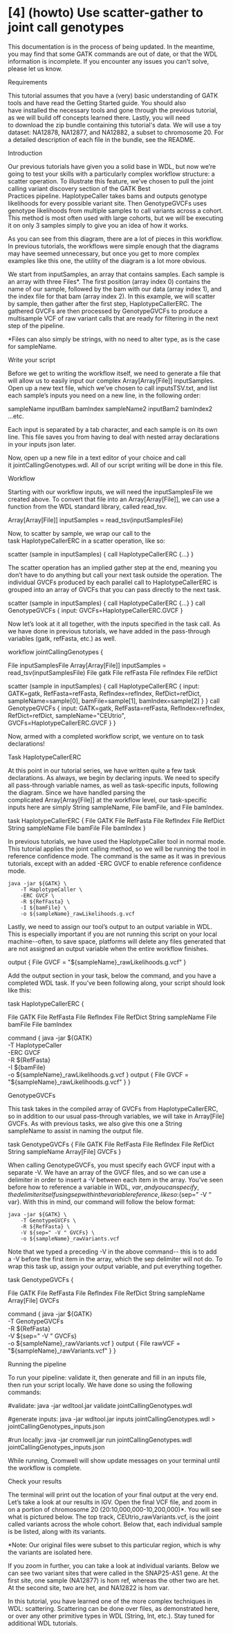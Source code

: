 # [4] (howto) Use scatter-gather to joint call genotypes
This documentation is in the process of being updated. In the meantime, you may find that some GATK commands are out of date, or that the WDL information is incomplete. If you encounter any issues you can't solve, please let us know.

Requirements

This tutorial assumes that you have a (very) basic understanding of GATK tools and have read the Getting Started guide. You should also have installed the necessary tools and gone through the previous tutorial, as we will build off concepts learned there. Lastly, you will need to download the zip bundle containing this tutorial's data. We will use a toy dataset: NA12878, NA12877, and NA12882, a subset to chromosome 20. For a detailed description of each file in the bundle, see the README.

Introduction

Our previous tutorials have given you a solid base in WDL, but now we’re going to test your skills with a particularly complex workflow structure: a scatter operation. To illustrate this feature, we’ve chosen to pull the joint calling variant discovery section of the GATK Best Practices pipeline. HaplotypeCaller takes bams and outputs genotype likelihoods for every possible variant site. Then GenotypeGVCFs uses genotype likelihoods from multiple samples to call variants across a cohort. This method is most often used with large cohorts, but we will be executing it on only 3 samples simply to give you an idea of how it works.

As you can see from this diagram, there are a lot of pieces in this workflow. In previous tutorials, the workflows were simple enough that the diagrams may have seemed unnecessary, but once you get to more complex examples like this one, the utility of the diagram is a lot more obvious.

We start from inputSamples, an array that contains samples. Each sample is an array with three Files*. The first position (array index 0) contains the name of our sample, followed by the bam with our data (array index 1), and the index file for that bam (array index 2). In this example, we will scatter by sample, then gather after the first step, HaplotypeCallerERC. The gathered GVCFs are then processed by GenotypeGVCFs to produce a multisample VCF of raw variant calls that are ready for filtering in the next step of the pipeline.

*Files can also simply be strings, with no need to alter type, as is the case for sampleName.

Write your script

Before we get to writing the workflow itself, we need to generate a file that will allow us to easily input our complex Array[Array[File]] inputSamples. Open up a new text file, which we’ve chosen to call inputsTSV.txt, and list each sample’s inputs you need on a new line, in the following order:

sampleName  inputBam  bamIndex
sampleName2 inputBam2 bamIndex2
...etc.

Each input is separated by a tab character, and each sample is on its own line. This file saves you from having to deal with nested array declarations in your inputs json later.

Now, open up a new file in a text editor of your choice and call it jointCallingGenotypes.wdl. All of our script writing will be done in this file.

Workflow

Starting with our workflow inputs, we will need the inputSamplesFile we created above. To convert that file into an Array[Array[File]], we can use a function from the WDL standard library, called read_tsv.

  Array[Array[File]] inputSamples = read_tsv(inputSamplesFile)


Now, to scatter by sample, we wrap our call to the task HaplotypeCallerERC in a scatter operation, like so:

  scatter (sample in inputSamples) {
    call HaplotypeCallerERC {...}
  }


The scatter operation has an implied gather step at the end, meaning you don’t have to do anything but call your next task outside the operation. The individual GVCFs produced by each parallel call to HaplotypeCallerERC is grouped into an array of GVCFs that you can pass directly to the next task.

  scatter (sample in inputSamples) {
    call HaplotypeCallerERC {...}
  }
  call GenotypeGVCFs { input: GVCFs=HaplotypeCallerERC.GVCF }


Now let’s look at it all together, with the inputs specified in the task call. As we have done in previous tutorials, we have added in the pass-through variables (gatk, refFasta, etc.) as well.

workflow jointCallingGenotypes {

  File inputSamplesFile
  Array[Array[File]] inputSamples = read_tsv(inputSamplesFile)
  File gatk
  File refFasta
  File refIndex
  File refDict

  scatter (sample in inputSamples) {
    call HaplotypeCallerERC {
      input: GATK=gatk, 
        RefFasta=refFasta, 
        RefIndex=refIndex, 
        RefDict=refDict, 
        sampleName=sample[0],
        bamFile=sample[1], 
        bamIndex=sample[2]
    }
  }
  call GenotypeGVCFs {
    input: GATK=gatk, 
      RefFasta=refFasta, 
      RefIndex=refIndex, 
      RefDict=refDict, 
      sampleName="CEUtrio", 
      GVCFs=HaplotypeCallerERC.GVCF
  }
}


Now, armed with a completed workflow script, we venture on to task declarations!

Task
HaplotypeCallerERC

At this point in our tutorial series, we have written quite a few task declarations. As always, we begin by declaring inputs. We need to specify all pass-through variable names, as well as task-specific inputs, following the diagram. Since we have handled parsing the complicated Array[Array[File]] at the workflow level, our task-specific inputs here are simply String sampleName, File bamFile, and File bamIndex.

task HaplotypeCallerERC {
  File GATK
  File RefFasta
  File RefIndex
  File RefDict
  String sampleName
  File bamFile
  File bamIndex
}


In previous tutorials, we have used the HaplotypeCaller tool in normal mode. This tutorial applies the joint calling method, so we will be running the tool in reference confidence mode. The command is the same as it was in previous tutorials, except with an added -ERC GVCF to enable reference confidence mode.

    java -jar ${GATK} \
        -T HaplotypeCaller \
        -ERC GVCF \
        -R ${RefFasta} \
        -I ${bamFile} \
        -o ${sampleName}_rawLikelihoods.g.vcf


Lastly, we need to assign our tool’s output to an output variable in WDL. This is especially important if you are not running this script on your local machine--often, to save space, platforms will delete any files generated that are not assigned an output variable when the entire workflow finishes.

  output {
    File GVCF = "${sampleName}_rawLikelihoods.g.vcf"
  }


Add the output section in your task, below the command, and you have a completed WDL task. If you’ve been following along, your script should look like this:

task HaplotypeCallerERC {

  File GATK
  File RefFasta
  File RefIndex
  File RefDict
  String sampleName
  File bamFile
  File bamIndex

  command {
    java -jar ${GATK} \
        -T HaplotypeCaller \
        -ERC GVCF \
        -R ${RefFasta} \
        -I ${bamFile} \
        -o ${sampleName}_rawLikelihoods.g.vcf
  }
  output {
    File GVCF = "${sampleName}_rawLikelihoods.g.vcf"
  }
}

GenotypeGVCFs

This task takes in the compiled array of GVCFs from HaplotypeCallerERC, so in addition to our usual pass-through variables, we will take in Array[File] GVCFs. As with previous tasks, we also give this one a String sampleName to assist in naming the output file.

task GenotypeGVCFs {
  File GATK
  File RefFasta
  File RefIndex
  File RefDict
  String sampleName
  Array[File] GVCFs
}


When calling GenotypeGVCFs, you must specify each GVCF input with a separate -V. We have an array of the GVCF files, and so we can use a delimiter in order to insert a -V between each item in the array. You’ve seen before how to reference a variable in WDL, ${var}, and you can specify, the delimiter itself using sep within the variable reference, like so: ${sep=” -V “ var}. With this in mind, our command will follow the below format:

    java -jar ${GATK} \
        -T GenotypeGVCFs \
        -R ${RefFasta} \
        -V ${sep=" -V " GVCFs} \
        -o ${sampleName}_rawVariants.vcf


Note that we typed a preceding -V in the above command-- this is to add a -V before the first item in the array, which the sep delimiter will not do. To wrap this task up, assign your output variable, and put everything together.

task GenotypeGVCFs {

  File GATK
  File RefFasta
  File RefIndex
  File RefDict
  String sampleName
  Array[File] GVCFs

  command {
    java -jar ${GATK} \
        -T GenotypeGVCFs \
        -R ${RefFasta} \
        -V ${sep=" -V " GVCFs} \
        -o ${sampleName}_rawVariants.vcf
  }
  output {
    File rawVCF = "${sampleName}_rawVariants.vcf"
  }
}

Running the pipeline

To run your pipeline: validate it, then generate and fill in an inputs file, then run your script locally. We have done so using the following commands:

#validate:
java -jar wdltool.jar validate jointCallingGenotypes.wdl

#generate inputs:
java -jar wdltool.jar inputs jointCallingGenotypes.wdl > jointCallingGenotypes_inputs.json

#run locally:
java -jar cromwell.jar run jointCallingGenotypes.wdl jointCallingGenotypes_inputs.json

While running, Cromwell will show update messages on your terminal until the workflow is complete.

Check your results

The terminal will print out the location of your final output at the very end. Let’s take a look at our results in IGV. Open the final VCF file, and zoom in on a portion of chromosome 20 (20:10,000,000-10,200,000)*. You will see what is pictured below. The top track, CEUtrio_rawVariants.vcf, is the joint called variants across the whole cohort. Below that, each individual sample is be listed, along with its variants.

*Note: Our original files were subset to this particular region, which is why the variants are isolated here.

If you zoom in further, you can take a look at individual variants. Below we can see two variant sites that were called in the SNAP25-AS1 gene. At the first site, one sample (NA12877) is hom ref, whereas the other two are het. At the second site, two are het, and NA12822 is hom var.

In this tutorial, you have learned one of the more complex techniques in WDL: scattering. Scattering can be done over files, as demonstrated here, or over any other primitive types in WDL (String, Int, etc.). Stay tuned for additional WDL tutorials.